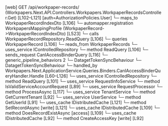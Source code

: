 [web] GET /api/workpaper-records/  (Workpapers.Next.API.Controllers.Workpapers.WorkpaperRecordsController.Get)  [L102–L121] [auth=AuthorizationPolicies.User]
  └─ maps_to WorkpaperRecordIndexDto [L106]
    └─ automapper.registration WorkpapersMappingProfile (WorkpaperRecord->WorkpaperRecordIndexDto) [L523]
  └─ calls WorkpaperRecordRepository.ReadQuery [L106]
  └─ queries WorkpaperRecord [L106]
    └─ reads_from WorkpaperRecords
  └─ uses_service IControlledRepository<WorkpaperRecord>
    └─ method ReadQuery [L106]
  └─ sends_request CanIAccessBinderQuery [L116]
    └─ generic_pipeline_behaviors 2
      └─ DatagetTokenSyncBehaviour
      └─ DatagetTokenSyncBehaviour
    └─ handled_by Workpapers.Next.ApplicationService.Queries.Binders.CanIAccessBinderQueryHandler.Handle [L60–L126]
      └─ uses_service IControlledRepository<Binder>
        └─ method ReadQuery [L101]
      └─ uses_service RequestInfoService
        └─ method IsValidServiceAccountRequest [L89]
      └─ uses_service RequestProcessor
        └─ method ProcessAsync [L117]
      └─ uses_service TenantService
        └─ method GetCurrentTenant [L92]
      └─ uses_service UserService
        └─ method GetUserId [L91]
      └─ uses_cache IDistributedCache [L121]
        └─ method SetRecordAsync [write] [L121]
      └─ uses_cache IDistributedCache [L109]
        └─ method DoesRecordExistAsync [access] [L109]
      └─ uses_cache IDistributedCache [L92]
        └─ method CreateAccessKey [write] [L92]

